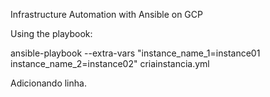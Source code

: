 Infrastructure Automation with Ansible on GCP

Using the playbook:

ansible-playbook --extra-vars "instance_name_1=instance01 instance_name_2=instance02" criainstancia.yml

Adicionando linha.